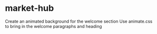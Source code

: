 # market-hub
Create an animated background for the welcome section
Use animate.css to bring in the welcome paragraphs and heading

